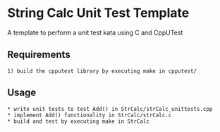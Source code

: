 String Calc Unit Test Template
===========

A template to perform a unit test kata using C and CppUTest

##  Requirements
    1) build the cpputest library by executing make in cpputest/

## Usage
    * write unit tests to test Add() in StrCalc/strCalc_unittests.cpp
    * implement Add() functionality in StrCalc/strCalc.c
    * build and test by executing make in StrCalc

